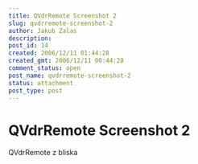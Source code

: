 ```yaml
---
title: QVdrRemote Screenshot 2
slug: qvdrremote-screenshot-2
author: Jakub Zalas
description: 
post_id: 14
created: 2006/12/11 01:44:28
created_gmt: 2006/12/11 00:44:28
comment_status: open
post_name: qvdrremote-screenshot-2
status: attachment
post_type: post
---
```


# QVdrRemote Screenshot 2

QVdrRemote z bliska
